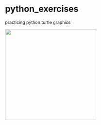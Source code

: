 # python_exercises

practicing python turtle graphics 

<img src="https://user-images.githubusercontent.com/46912607/123575403-9bcc5980-d80c-11eb-9367-fe2d308de42b.png" width="300">

